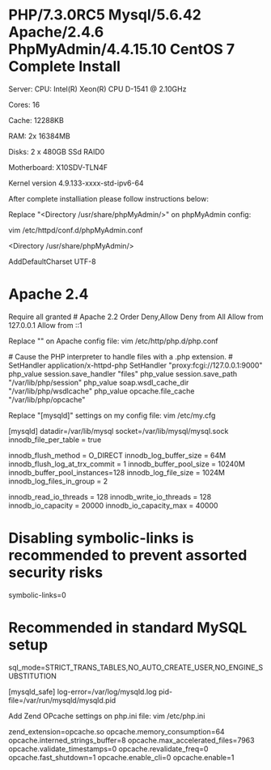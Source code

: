 # PHP/7.3.0RC5 Mysql/5.6.42 Apache/2.4.6 PhpMyAdmin/4.4.15.10 CentOS 7 Complete Install
Server:
CPU: Intel(R) Xeon(R) CPU D-1541 @ 2.10GHz

Cores: 16

Cache: 12288KB

RAM: 2x 16384MB 

Disks: 2 x 480GB SSd RAID0

Motherboard: X10SDV-TLN4F


Kernel version
4.9.133-xxxx-std-ipv6-64



After complete installiation please follow instructions below:

Replace "<Directory /usr/share/phpMyAdmin/>" on phpMyAdmin config:

vim /etc/httpd/conf.d/phpMyAdmin.conf

<Directory /usr/share/phpMyAdmin/>

   AddDefaultCharset UTF-8

<IfModule mod_authz_core.c>
	
# Apache 2.4
<RequireAny>
Require all granted
</RequireAny>
</IfModule>
<IfModule !mod_authz_core.c>
# Apache 2.2
Order Deny,Allow
Deny from All
Allow from 127.0.0.1
Allow from ::1
</IfModule>
</Directory>

Replace "<IfModule  mod_php7.c>" on Apache config file:
vim /etc/http/php.d/php.conf

<IfModule  mod_php7.c>
# Cause the PHP interpreter to handle files with a .php extension.
<FilesMatch \.(php|phar)$>
# SetHandler application/x-httpd-php
SetHandler "proxy:fcgi://127.0.0.1:9000"
</FilesMatch>
php_value session.save_handler "files" 
php_value session.save_path    "/var/lib/php/session" 
php_value soap.wsdl_cache_dir  "/var/lib/php/wsdlcache" 
php_value opcache.file_cache   "/var/lib/php/opcache" 
</IfModule>

Replace "[mysqld]" settings on my config file:
vim /etc/my.cfg

[mysqld]
datadir=/var/lib/mysql
socket=/var/lib/mysql/mysql.sock
innodb_file_per_table = true

innodb_flush_method = O_DIRECT
innodb_log_buffer_size = 64M
innodb_flush_log_at_trx_commit = 1
innodb_buffer_pool_size = 10240M
innodb_buffer_pool_instances=128
innodb_log_file_size = 1024M
innodb_log_files_in_group = 2

innodb_read_io_threads = 128
innodb_write_io_threads = 128
innodb_io_capacity = 20000
innodb_io_capacity_max = 40000


# Disabling symbolic-links is recommended to prevent assorted security risks
symbolic-links=0

# Recommended in standard MySQL setup
sql_mode=STRICT_TRANS_TABLES,NO_AUTO_CREATE_USER,NO_ENGINE_SUBSTITUTION

[mysqld_safe]
log-error=/var/log/mysqld.log
pid-file=/var/run/mysqld/mysqld.pid

Add Zend OPcache settings on php.ini file:
vim /etc/php.ini

zend_extension=opcache.so
opcache.memory_consumption=64
opcache.interned_strings_buffer=8
opcache.max_accelerated_files=7963
opcache.validate_timestamps=0
opcache.revalidate_freq=0
opcache.fast_shutdown=1
opcache.enable_cli=0
opcache.enable=1
